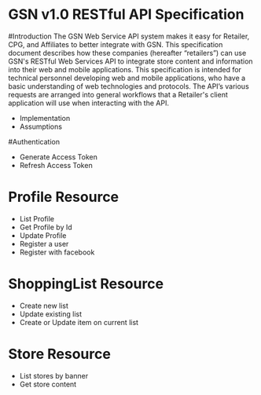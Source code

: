 GSN v1.0 RESTful API Specification
============

#Introduction
The GSN Web Service API system makes it easy for Retailer, CPG, and Affiliates
to better integrate with GSN. This specification document
describes how these companies (hereafter “retailers”) can use GSN's RESTful Web Services API to
integrate store content and information into their web and mobile applications.
This specification is intended for technical personnel developing web and mobile applications, who have a
basic understanding of web technologies and protocols.
The API’s various requests are arranged into general workflows that a Retailer's client application will use
when interacting with the API.

- Implementation
- Assumptions

#Authentication
- Generate Access Token
- Refresh Access Token

Profile Resource
============
- List Profile
- Get Profile by Id
- Update Profile
- Register a user
- Register with facebook

ShoppingList Resource
============
- Create new list
- Update existing list
- Create or Update item on current list

Store Resource
============
- List stores by banner
- Get store content
